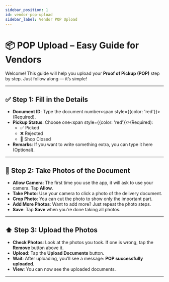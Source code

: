 ```yaml
---
sidebar_position: 1
id: vendor-pop-upload
sidebar_label: Vendor POP Upload
---
```


# 📦 POP Upload – Easy Guide for Vendors

Welcome! This guide will help you upload your **Proof of Pickup (POP)** step by step. Just follow along — it’s simple!

---

## ✅ Step 1: Fill in the Details

- **Document ID**: Type the document number<span style={{color: 'red'}}>(Required)</span>.
- **Pickup Status**: Choose one<span style={{color: 'red'}}>(Required)</span>:
  - ✅ Picked
  - ❌ Rejected
  - 🚪 Shop Closed
- **Remarks**: If you want to write something extra, you can type it here (Optional).

---

## 📸 Step 2: Take Photos of the Document

- **Allow Camera**: The first time you use the app, it will ask to use your camera. Tap **Allow**.
- **Take Photo**: Use your camera to click a photo of the delivery document.
- **Crop Photo**: You can cut the photo to show only the important part.
- **Add More Photos**: Want to add more? Just repeat the photo steps.
- **Save**: Tap **Save** when you’re done taking all photos.

---

## ⬆️ Step 3: Upload the Photos

- **Check Photos**: Look at the photos you took. If one is wrong, tap the **Remove** button above it.
- **Upload**: Tap the **Upload Documents** button.
- **Wait**: After uploading, you’ll see a message: **POP successfully uploaded**.
- **View**: You can now see the uploaded documents.

---
